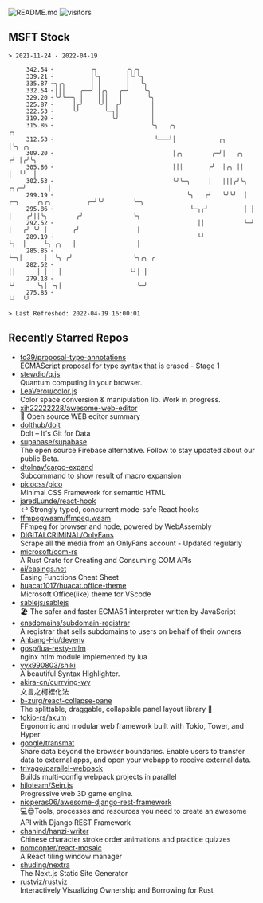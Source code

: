 ![README.md](https://github.com/Gerhut/Gerhut/workflows/README.md/badge.svg)
![visitors](https://visitors.vercel.app/Gerhut/Gerhut?token=8cf69d1f6813d272ef062726b6070c9be4ff72038cfe5a7ded7384a8da65d866)

## MSFT Stock

```
> 2021-11-24 - 2022-04-19

     342.54 ┤          ╭╮        ╭╮╭╮                                                                            
     339.21 ┤          │╰╮       │╰╯╰╮                                                                           
     335.87 ┼╮╭╮       │ │       │   ╰╮                                                                          
     332.54 ┤│││    ╭──╯ │╭╮   ╭─╯    ╰╮                                                                         
     329.20 ┤╰╯╰──╮ │    │││   │       ╰╮                                                                        
     325.87 ┤     │╭╯    ╰╯│  ╭╯        │                                                                        
     322.53 ┤     ╰╯       ╰─╮│         │                                                                        
     319.20 ┤                ╰╯         │                                                                        
     315.86 ┤                           ╰╮   ╭╮                                                  ╭╮              
     312.53 ┤                            ╰───╯│            ╭╮                                    │╰╮ ╭╮          
     309.20 ┤                                 │╭╮        ╭─╯│   ╭╮                              ╭╯ │╭╯╰╮         
     305.86 ┤                                 │││       ╭╯  │╭╮ ││                              │  ╰╯  │         
     302.53 ┤                                 ╰╯╰─╮     │   │││╭╯╰╮                         ╭╮╭─╯      │         
     299.19 ┤                                     ╰╮   ╭╯   ╰╯╰╯  │ ╭─╮     ╭╮╭╮          ╭─╯╰╯        ╰─╮       
     295.86 ┤                                      ╰─╮╭╯          │ │ │    ╭╯││╰╮        ╭╯              ╰╮      
     292.52 ┤                                        ││           ╰─╯ │   ╭╯ ╰╯ │       ╭╯                │      
     289.19 ┤                                        ╰╯               ╰╮  │     ╰╮ ╭╮   │                 │      
     285.85 ┤                                                          ╰─╮│      │ │╰╮ ╭╯                 ╰╮╭╮ ╭ 
     282.52 ┤                                                            ││      │ │ │ │                   ╰╯│ │ 
     279.18 ┤                                                            ╰╯      ╰╮│ ╰╮│                     ╰─╯ 
     275.85 ┤                                                                     ╰╯  ╰╯                         

> Last Refreshed: 2022-04-19 16:00:01
```

## Recently Starred Repos

- [tc39/proposal-type-annotations](https://github.com/tc39/proposal-type-annotations)  
  ECMAScript proposal for type syntax that is erased - Stage 1
- [stewdio/q.js](https://github.com/stewdio/q.js)  
  Quantum computing in your browser.
- [LeaVerou/color.js](https://github.com/LeaVerou/color.js)  
  Color space conversion & manipulation lib. Work in progress.
- [xjh22222228/awesome-web-editor](https://github.com/xjh22222228/awesome-web-editor)  
  🔨  Open source WEB editor summary
- [dolthub/dolt](https://github.com/dolthub/dolt)  
  Dolt – It's Git for Data
- [supabase/supabase](https://github.com/supabase/supabase)  
  The open source Firebase alternative. Follow to stay updated about our public Beta.
- [dtolnay/cargo-expand](https://github.com/dtolnay/cargo-expand)  
  Subcommand to show result of macro expansion
- [picocss/pico](https://github.com/picocss/pico)  
  Minimal CSS Framework for semantic HTML
- [jaredLunde/react-hook](https://github.com/jaredLunde/react-hook)  
  ↩ Strongly typed, concurrent mode-safe React hooks
- [ffmpegwasm/ffmpeg.wasm](https://github.com/ffmpegwasm/ffmpeg.wasm)  
  FFmpeg for browser and node, powered by WebAssembly
- [DIGITALCRIMINAL/OnlyFans](https://github.com/DIGITALCRIMINAL/OnlyFans)  
  Scrape all the media from an OnlyFans account - Updated regularly
- [microsoft/com-rs](https://github.com/microsoft/com-rs)  
  A Rust Crate for Creating and Consuming COM APIs
- [ai/easings.net](https://github.com/ai/easings.net)  
  Easing Functions Cheat Sheet
- [huacat1017/huacat.office-theme](https://github.com/huacat1017/huacat.office-theme)  
  Microsoft Office(like) theme for VScode
- [sablejs/sablejs](https://github.com/sablejs/sablejs)  
  🏖️ The safer and faster ECMA5.1 interpreter written by JavaScript
- [ensdomains/subdomain-registrar](https://github.com/ensdomains/subdomain-registrar)  
  A registrar that sells subdomains to users on behalf of their owners
- [Anbang-Hu/devenv](https://github.com/Anbang-Hu/devenv)  
- [gosp/lua-resty-ntlm](https://github.com/gosp/lua-resty-ntlm)  
  nginx ntlm module implemented by lua
- [yyx990803/shiki](https://github.com/yyx990803/shiki)  
  A beautiful Syntax Highlighter.
- [akira-cn/currying-wy](https://github.com/akira-cn/currying-wy)  
  文言之柯裡化法
- [b-zurg/react-collapse-pane](https://github.com/b-zurg/react-collapse-pane)  
  The splittable, draggable, collapsible panel layout library 🎉
- [tokio-rs/axum](https://github.com/tokio-rs/axum)  
  Ergonomic and modular web framework built with Tokio, Tower, and Hyper
- [google/transmat](https://github.com/google/transmat)  
  Share data beyond the browser boundaries. Enable users to transfer data to external apps, and open your webapp to receive external data.
- [trivago/parallel-webpack](https://github.com/trivago/parallel-webpack)  
  Builds multi-config webpack projects in parallel
- [hiloteam/Sein.js](https://github.com/hiloteam/Sein.js)  
  Progressive web 3D game engine.
- [nioperas06/awesome-django-rest-framework](https://github.com/nioperas06/awesome-django-rest-framework)  
   💻😍Tools, processes and resources you need to create an awesome API with Django REST Framework
- [chanind/hanzi-writer](https://github.com/chanind/hanzi-writer)  
  Chinese character stroke order animations and practice quizzes
- [nomcopter/react-mosaic](https://github.com/nomcopter/react-mosaic)  
  A React tiling window manager
- [shuding/nextra](https://github.com/shuding/nextra)  
  The Next.js Static Site Generator
- [rustviz/rustviz](https://github.com/rustviz/rustviz)  
  Interactively Visualizing Ownership and Borrowing for Rust
